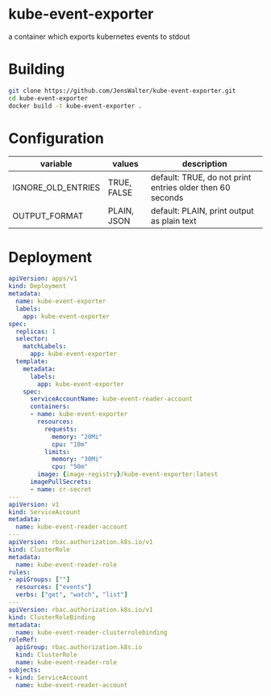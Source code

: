 # kube-event-exporter
a container which exports kubernetes events to stdout

# Building

```bash
git clone https://github.com/JensWalter/kube-event-exporter.git
cd kube-event-exporter
docker build -t kube-event-exporter .
```

# Configuration

| variable | values | description |
|----------|---------|-------------|
|IGNORE_OLD_ENTRIES| TRUE, FALSE | default: TRUE, do not print entries older then 60 seconds |
| OUTPUT_FORMAT | PLAIN, JSON | default: PLAIN, print output as plain text |

# Deployment

```yaml
apiVersion: apps/v1
kind: Deployment
metadata:
  name: kube-event-exporter
  labels:
    app: kube-event-exporter
spec:
  replicas: 1
  selector:
    matchLabels:
      app: kube-event-exporter
  template:
    metadata:
      labels:
        app: kube-event-exporter
    spec:
      serviceAccountName: kube-event-reader-account
      containers:
      - name: kube-event-exporter
        resources:
          requests:
            memory: "20Mi"
            cpu: "10m"
          limits:
            memory: "30Mi"
            cpu: "50m"
        image: {image-registry}/kube-event-exporter:latest
      imagePullSecrets:
      - name: cr-secret
---
apiVersion: v1
kind: ServiceAccount
metadata:
  name: kube-event-reader-account
---
apiVersion: rbac.authorization.k8s.io/v1
kind: ClusterRole
metadata:
  name: kube-event-reader-role
rules:
- apiGroups: [""]
  resources: ["events"]
  verbs: ["get", "watch", "list"]
---
apiVersion: rbac.authorization.k8s.io/v1
kind: ClusterRoleBinding
metadata:
  name: kube-event-reader-clusterrolebinding
roleRef:
  apiGroup: rbac.authorization.k8s.io
  kind: ClusterRole
  name: kube-event-reader-role
subjects:
- kind: ServiceAccount
  name: kube-event-reader-account
```